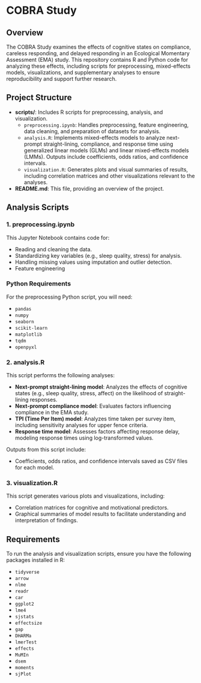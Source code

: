 # COBRA Study

## Overview
The COBRA Study examines the effects of cognitive states on compliance, careless responding, and delayed responding in an Ecological Momentary Assessment (EMA) study. This repository contains R and Python code for analyzing these effects, including scripts for preprocessing, mixed-effects models, visualizations, and supplementary analyses to ensure reproducibility and support further research.

## Project Structure
- **scripts/**: Includes R scripts for preprocessing, analysis, and visualization.
  - `preprocessing.ipynb`: Handles preprocessing, feature engineering, data cleaning, and preparation of datasets for analysis.
  - `analysis.R`: Implements mixed-effects models to analyze next-prompt straight-lining, compliance, and response time using generalized linear models (GLMs) and linear mixed-effects models (LMMs). Outputs include coefficients, odds ratios, and confidence intervals.
  - `visualization.R`: Generates plots and visual summaries of results, including correlation matrices and other visualizations relevant to the analyses.
- **README.md**: This file, providing an overview of the project.

## Analysis Scripts
### 1. **preprocessing.ipynb**
This Jupyter Notebook contains code for:
- Reading and cleaning the data.
- Standardizing key variables (e.g., sleep quality, stress) for analysis.
- Handling missing values using imputation and outlier detection.
- Feature engineering

### Python Requirements
For the preprocessing Python script, you will need:
- `pandas`
- `numpy`
- `seaborn`
- `scikit-learn`
- `matplotlib`
- `tqdm`
- `openpyxl`

### 2. **analysis.R**
This script performs the following analyses:
- **Next-prompt straight-lining model**: Analyzes the effects of cognitive states (e.g., sleep quality, stress, affect) on the likelihood of straight-lining responses.
- **Next-prompt compliance model**: Evaluates factors influencing compliance in the EMA study.
- **TPI (Time Per Item) model**: Analyzes time taken per survey item, including sensitivity analyses for upper fence criteria.
- **Response time model**: Assesses factors affecting response delay, modeling response times using log-transformed values.

Outputs from this script include:
- Coefficients, odds ratios, and confidence intervals saved as CSV files for each model.

### 3. **visualization.R**
This script generates various plots and visualizations, including:
- Correlation matrices for cognitive and motivational predictors.
- Graphical summaries of model results to facilitate understanding and interpretation of findings.

## Requirements
To run the analysis and visualization scripts, ensure you have the following packages installed in R:
- `tidyverse`
- `arrow`
- `nlme`
- `readr`
- `car`
- `ggplot2`
- `lme4`
- `sjstats`
- `effectsize`
- `gap`
- `DHARMa`
- `lmerTest`
- `effects`
- `MuMIn`
- `dsem`
- `moments`
- `sjPlot`
